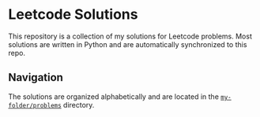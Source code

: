 # Leetcode Solutions

This repository is a collection of my solutions for Leetcode problems. Most solutions are written in Python and are automatically synchronized to this repo.

## Navigation

The solutions are organized alphabetically and are located in the [`my-folder/problems`](/tree/main/my-folder/problems) directory.
